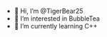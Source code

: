 - 👋 Hi, I’m @TigerBear25
- 👀 I’m interested in BubbleTea
- 🌱 I’m currently learning C++

<!---
TigerBear25/TigerBear25 is a ✨ special ✨ repository because its `README.md` (this file) appears on your GitHub profile.
You can click the Preview link to take a look at your changes.
Facebook: https://www.facebook.com/lehoangtrung.nguyen/
--->
